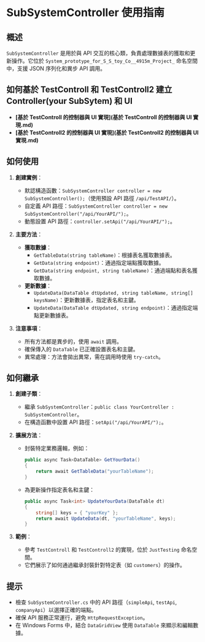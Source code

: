 # SubSystemController 使用指南

## 概述
`SubSystemController` 是用於與 API 交互的核心類，負責處理數據表的獲取和更新操作。它位於 `System_prototype_for_S_S_toy_Co__4915m_Project_` 命名空間中，支援 JSON 序列化和異步 API 調用。

## 如何基於 TestControll 和 TestControll2 建立 Controller(your SubSytem) 和 UI
- **[基於 TestControll 的控制器與 UI 實現](基於 TestControll 的控制器與 UI 實現.md)**
- **[基於 TestControll2 的控制器與 UI 實現](基於 TestControll2 的控制器與 UI 實現.md)**

## 如何使用
1. **創建實例**：
   - 默認構造函數：`SubSystemController controller = new SubSystemController();`（使用預設 API 路徑 `/api/TestAPI/`）。
   - 自定義 API 路徑：`SubSystemController controller = new SubSystemController("/api/YourAPI/");`。
   - 動態設置 API 路徑：`controller.setApi("/api/YourAPI/");`。

2. **主要方法**：
   - **獲取數據**：
     - `GetTableData(string tableName)`：根據表名獲取數據表。
     - `GetData(string endpoint)`：通過指定端點獲取數據。
     - `GetData(string endpoint, string tableName)`：通過端點和表名獲取數據。
   - **更新數據**：
     - `UpdateData(DataTable dtUpdated, string tableName, string[] keysName)`：更新數據表，指定表名和主鍵。
     - `UpdateData(DataTable dtUpdated, string endpoint)`：通過指定端點更新數據表。

3. **注意事項**：
   - 所有方法都是異步的，使用 `await` 調用。
   - 確保傳入的 `DataTable` 已正確設置表名和主鍵。
   - 異常處理：方法會拋出異常，需在調用時使用 `try-catch`。

## 如何繼承
1. **創建子類**：
   - 繼承 `SubSystemController`：`public class YourController : SubSystemController`。
   - 在構造函數中設置 API 路徑：`setApi("/api/YourAPI/");`。

2. **擴展方法**：
   - 封裝特定業務邏輯，例如：
     ```csharp
     public async Task<DataTable> GetYourData()
     {
         return await GetTableData("yourTableName");
     }
     ```
   - 為更新操作指定表名和主鍵：
     ```csharp
     public async Task<int> UpdateYourData(DataTable dt)
     {
         string[] keys = { "yourKey" };
         return await UpdateData(dt, "yourTableName", keys);
     }
     ```

3. **範例**：
   - 參考 `TestControll` 和 `TestControll2` 的實現，位於 `JustTesting` 命名空間。
   - 它們展示了如何通過繼承封裝針對特定表（如 `customers`）的操作。

## 提示
- 檢查 `SubSystemController.cs` 中的 API 路徑（`simpleApi`, `testApi`, `companyApi`）以選擇正確的端點。
- 確保 API 服務正常運行，避免 `HttpRequestException`。
- 在 Windows Forms 中，結合 `DataGridView` 使用 `DataTable` 來顯示和編輯數據。